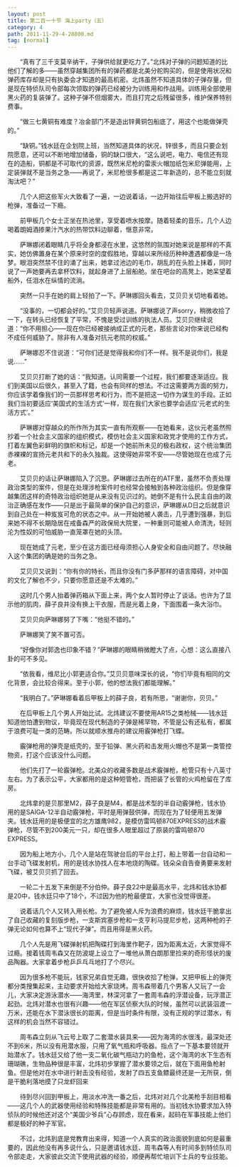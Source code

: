 ```yaml
---
layout: post
title: 第二百一十节 海上party（五）
category: 4
path: 2011-11-29-4-20800.md
tag: [normal]
---
```


　　“真有了三千支莫辛纳干，子弹供给就更吃力了。”北炜对子弹的问题知道的比他们了解的多——虽然穿越集团所有的弹药都是北美分舵购买的，但是使用状况和弹药库存却是只有执委会才知道的最高机密。北炜虽然不知道具体的子弹存量，但是现在特侦队司令部每次领取的弹药已经被分为训练用和作战用。训练用全部使用黑火药的复装弹了。这种子弹不但烟雾大，而且打完之后残留很多，维护保养特别费事。

　　“做三七黄铜有难度？冶金部门不是造出锌黄铜包船底了，用这个也能做弹壳的。”

　　“缺铜。”钱水廷在企划院上班，当然知道具体的状况，锌很多，而且只要企划院愿意，还可以不断地增加储备，铜的缺口很大，“这么说吧，电力、电信还有现在的造船，铜都是不可取代的资源，既然米尼枪的雷汞火帽加纸包米尼弹能用，上定装弹就不是当务之急——再说了，米尼枪很多都是这二年新造的，总不能立刻就淘汰吧？”

　　几个人把这些军火大致看了一遍，一边说着话，一边开始往后甲板上搬选好的枪弹，准备过一下瘾。

　　前甲板几个女士正坐在热池里，享受着喷水按摩。随着轻柔的音乐，几个人边喝着朗姆酒掺果汁汽水的热带饮料边聊着，惬意非常。

　　萨琳娜闭着眼睛几乎将全身都浸在水里，这悠然的氛围对她来说是那样的不真实，她仿佛置身在某个原来时空的度假胜地，穿越以来所经历种种遭遇都像是一场梦。眼泪突然禁不住的涌了出来，她拿过池边的毛巾，胡乱的在头脸上抹着，同时说了一声她要再去拿杯饮料，就起身进了上层船舱。坐在吧台的高凳上，她呆望着船外，任泪水在纵情的流淌。

　　突然一只手在她的肩上轻拍了一下。萨琳娜回头看去，艾贝贝关切地看着她。

　　“没事的，一切都会好的。”艾贝贝轻声说道。萨琳娜说了声sorry，稍微收拾了一下，在转头已经恢复了平常，不愧是受过训练的执法人员。艾贝贝继续说道：“你不用担心——现在你已经被接纳成正式的元老，那些言论对你来说已经构不成任何威胁了。除非有人准备对抗元老院的权威。”

　　萨琳娜忍不住说道：“可你们还是觉得我和你们不一样。我不是说你们，我是说……”

　　艾贝贝打断了她的话：“我知道。认同需要一个过程，我们都要逐渐适应。我们到美国以后很久，甚至入了籍，也会有同样的想法。不过这需要两方面的努力，你应该学着像我们的一员那样思考和行为，而不是把这一切作为谋生的手段。正如我们当初要适应‘美国式的生活方式’一样，现在我们大家也要学会适应‘元老式的生活方式’。”

　　萨琳娜对穿越众的所作所为其实一直有所观察——在她看来，这伙元老虽然照抄着一个社会主义国家的组织模式，模仿社会主义国家和政党才使用的工作方式，打着左翼色彩鲜明的旗帜和标记，却是一个她前所未见的极右政权，这个统治集团赤裸裸的宣扬元老共和下的永久独裁。这使得她非常不安——尽管她现在也成了元老。

　　艾贝贝的话让萨琳娜陷入了沉思。萨琳娜过去所在的ATF里，虽然不负责处理政治类型的案件，但是在处理涉枪案件时也经常会接触到各种政治组织。但是像穿越集团这样的奇特政治组织她是从来没有见识过的。她倒不是有什么民主自由的政治正确感在发作——只是出于最简单的保护自己的意识，萨琳娜从D日之后就意识到自己处在一种岌岌可危的状态之中。从一开始她被人袭击，几乎遭到强暴，到后来她不得不长期隐居在戒备森严的政保局大院里，一种重则可能被人命清洗，轻则沦为性奴的可怕威胁一直笼罩在她的头顶。

　　现在她成了元老，至少在这方面已经毋须担心人身安全和自由问题了。尽快融入这个集团的确是她的当务之急。

　　艾贝贝又说到：“你有你的特长，而且你没有门多萨那样的语言障碍，对中国的文化了解也不少，只要你愿意还是不太难的。”

　　这时几个男人抬着弹药箱从下面上来，两个女人暂时停止了谈话。也许为了显示他的肌肉，薛子良并没有换上干衣服，而是光着上身，下面围着一条大浴巾。

　　艾贝贝向萨琳娜努了下嘴：“他挺不错的。”

　　萨琳娜笑了笑不置可否。

　　“好像你对郭逸也印象不错？”萨琳娜的眼睛稍微瞪大了点，心想：这么直接八卦的可不多见。

　　“依我看，维尼比小郭更适合你。”艾贝贝意味深长的说，“你们毕竟有相同的文化背景，会比较合得来。至于小郭，他的想法我们都能理解。”

　　“我明白了。”萨琳娜看着后甲板上的薛子良，若有所思，“谢谢你，贝贝。”

　　在后甲板上几个男人开始比试。北炜建议不要使用AR15之类枪械——钱水廷知道他怕遭到物议，毕竟现在现代制造的子弹是稀罕物，不管是公有还私有，都属于浪费可耻一类的范畴。所以就顺水推舟的建议用霰弹枪打飞蝶。

　　霰弹枪用的弹壳是纸壳的，至于铅弹、黑火药和击发用火帽也不是第一类管控物资，打这个应该没什么问题。

　　他们先打了一轮霰弹枪。北美众的收藏多数是战术霰弹枪，枪管只有十八英寸左右。为了表示公平，大家都用的是这种短管枪，而把装了长管的火鸡枪留在了库房。

　　北炜拿的是贝那里M2，薛子良是M4，都是战术型的半自动霰弹枪，钱水协用的是SAIGA-12半自动霰弹枪，平时是用弹鼓供弹，而现在为了轻便用五发弹夹。钱水廷用的是极便宜的北方雄鹰982，是模仿雷鸣顿870EXPRESS的战术霰弹枪，尽管不到200美元一只，却在很多人眼里超过了原装的雷鸣顿870 EXPRESS。

　　因为船上地方小，几个人是站在驾驶台后的平台上打，船上带着一台自动和一台手动飞碟发射机，用的是钱水协找人在本地烧的陶碟。钱朵朵自告奋勇要来发射飞碟，被艾贝贝抓了回去。

　　一轮二十五发下来倒是不分伯仲。薛子良22中是最高水平，北炜和钱水协都是20中，钱水廷只中了18个，不过因为他的枪最便宜，大家也没觉得很差。

　　说着话几个人又转入用长枪。为了避免被人斥为浪费的麻烦，钱水廷干脆拿出了自己收藏的复刻版步枪，一支斯宾塞步枪和一支亨利马提尼步枪，这两种枪的子弹无论如何也算不上“现代子弹”。而且用得是黑火药。

　　几个人先是用飞碟弹射机把陶碟打到海里作靶子，因为距离太近，大家觉得不过瘾。接着钱周韦森又在防波堤上设立了一堆他从萧白朗那里捡来的奇形怪状的废品陶器。大家拿着步枪乒乒乓乓地打了个尽兴。

　　因为很多枪不能玩，钱家兄弟自觉无趣，很快收拾了枪弹，又把甲板上的弹壳都分类搜集起来，主动要求开始给大家烧烤。周韦森带着几个男客人又玩了一会儿，大家决定游泳潜水——海湾里，林深河拿了一套周韦森的浮潜设备，玩浮潜正起劲。北炜对潜水也很有兴趣——他在军区侦察大队的时候，虽然可以武装泅渡一万米，还能在水下潜泳很长的距离，但是当时条件有限，没有正规的学过潜水，有这样的机会当然不容错过。

　　周韦森立刻从飞云号上取了二套潜水装具来——因为海湾的水很浅，最深处还不到6米，所以没有用潜水服，只用了氧气瓶和呼吸器。指点了一下基本要领就开始潜水了。钱水廷又给了他一支二氧化碳气瓶动力的鱼枪，这个海湾的水下生态有珊瑚礁，生物品种很是丰富，北炜初步掌握了潜水要领之后，就在下面用鱼枪射鱼。但是他对在水中进行射击没有经验，发射了四五支鱼鳔最终还是一无所获，倒是干脆利落地摸了只龙虾回来

　　待到尽兴回到甲板上，用淡水冲洗一番之后，北炜对对几个北美枪手刮目相看——这几个人的武器使用经验和特殊技能都是非常有用的。当初钱水协要求加入特侦队的时候他还对这个“美国少爷兵”心存顾虑，现在看来，起码在军事技能上他们都是极好的种子军官。

　　不过，北炜到底是党教育出来得，知道一个人真实的政治面貌到底如何是最重要的，因此他没有再多说什么，只是邀请钱水廷、周韦森等人有时间多到特侦队司令部走走，大家彼此交流下使用武器的经验，顺便再帮忙培训下士兵的专业技能。
